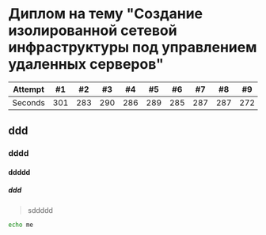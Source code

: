 # Диплом на тему "Создание изолированной сетевой инфраструктуры под управлением удаленных серверов"
Attempt | #1 | #2 | #3 | #4 | #5 | #6 | #7 | #8 | #9 | #10 | #11
--- | --- | --- | --- |--- |--- |--- |--- |--- |--- |--- |---
Seconds | 301 | 283 | 290 | 286 | 289 | 285 | 287 | 287 | 272 | 276 | 269

## ddd
### dddd
#### ddddd
##### ddd

> sddddd

```bash
echo me
```
